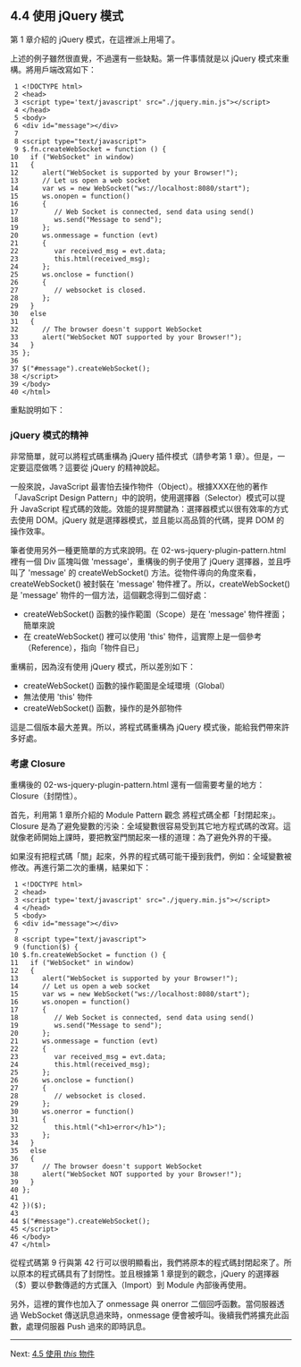 ## 4.4 使用 jQuery 模式

第 1 章介紹的 jQuery 模式，在這裡派上用場了。

上述的例子雖然很直覺，不過還有一些缺點。第一件事情就是以 jQuery 模式來重構。將用戶端改寫如下：

~~~~~~~~
 1 <!DOCTYPE html>
 2 <head>
 3 <script type='text/javascript' src="./jquery.min.js"></script>
 4 </head>
 5 <body>
 6 <div id="message"></div>
 7 
 8 <script type="text/javascript">  
 9 $.fn.createWebSocket = function () {
10   if ("WebSocket" in window)
11   {
12      alert("WebSocket is supported by your Browser!");
13      // Let us open a web socket
14      var ws = new WebSocket("ws://localhost:8080/start");
15      ws.onopen = function()
16      {
17         // Web Socket is connected, send data using send()
18         ws.send("Message to send");
19      };
20      ws.onmessage = function (evt) 
21      { 
22         var received_msg = evt.data;
23         this.html(received_msg);
24      };
25      ws.onclose = function()
26      { 
27         // websocket is closed.
28      };
29   }
30   else
31   {
32      // The browser doesn't support WebSocket
33      alert("WebSocket NOT supported by your Browser!");
34   }
35 };
36 
37 $("#message").createWebSocket();
38 </script>
39 </body>
40 </html>
~~~~~~~~

重點說明如下：


### jQuery 模式的精神

非常簡單，就可以將程式碼重構為 jQuery 插件模式（請參考第 1 章）。但是，一定要這麼做嗎？這要從 jQuery 的精神說起。

一般來說，JavaScript 最害怕去操作物件（Object）。根據XXX在他的著作「JavaScript Design Pattern」中的說明，使用選擇器（Selector）模式可以提升 JavaScript 程式碼的效能。效能的提昇關鍵為：選擇器模式以很有效率的方式去使用 DOM。jQuery 就是選擇器模式，並且能以高品質的代碼，提昇 DOM 的操作效率。

筆者使用另外一種更簡單的方式來說明。在 02-ws-jquery-plugin-pattern.html 裡有一個 Div 區塊叫做 'message'，重構後的例子使用了 jQuery 選擇器，並且呼叫了 'message' 的 createWebSocket() 方法。從物件導向的角度來看，createWebSocket() 被封裝在 'message' 物件裡了。所以，createWebSocket() 是 'message' 物件的一個方法，這個觀念得到二個好處：

- createWebSocket() 函數的操作範圍（Scope）是在 'message' 物件裡面；簡單來說
- 在 createWebSocket() 裡可以使用 'this' 物件，這實際上是一個參考（Reference），指向「物件自已」

重構前，因為沒有使用 jQuery 模式，所以差別如下：

- createWebSocket() 函數的操作範圍是全域環境（Global）
- 無法使用 'this' 物件
- createWebSocket() 函數，操作的是外部物件

這是二個版本最大差異。所以，將程式碼重構為 jQuery 模式後，能給我們帶來許多好處。

### 考慮 Closure

重構後的 02-ws-jquery-plugin-pattern.html 還有一個需要考量的地方：Closure（封閉性）。

首先，利用第 1 章所介紹的 Module Pattern 觀念 將程式碼全都「封閉起來」。Closure 是為了避免變數的污染：全域變數很容易受到其它地方程式碼的改寫。這就像老師開始上課時，要把教室門關起來一樣的道理：為了避免外界的干擾。

如果沒有把程式碼「關」起來，外界的程式碼可能干擾到我們，例如：全域變數被修改。再進行第二次的重構，結果如下：

~~~~~~~~
 1 <!DOCTYPE html>
 2 <head>
 3 <script type='text/javascript' src="./jquery.min.js"></script>
 4 </head>
 5 <body>
 6 <div id="message"></div>
 7 
 8 <script type="text/javascript">  
 9 (function($) {
10 $.fn.createWebSocket = function () {
11   if ("WebSocket" in window)
12   {
13      alert("WebSocket is supported by your Browser!");
14      // Let us open a web socket
15      var ws = new WebSocket("ws://localhost:8080/start");
16      ws.onopen = function()
17      {
18         // Web Socket is connected, send data using send()
19         ws.send("Message to send");
20      };
21      ws.onmessage = function (evt) 
22      { 
23         var received_msg = evt.data;
24         this.html(received_msg);
25      };
26      ws.onclose = function()
27      { 
28         // websocket is closed.
29      };
30      ws.onerror = function()
31      { 
32         this.html("<h1>error</h1>");
33      };
34   }
35   else
36   {
37      // The browser doesn't support WebSocket
38      alert("WebSocket NOT supported by your Browser!");
39   }
40 };
41 
42 })($);
43 
44 $("#message").createWebSocket();
45 </script>
46 </body>
47 </html>
~~~~~~~~

從程式碼第 9 行與第 42 行可以很明顯看出，我們將原本的程式碼封閉起來了。所以原本的程式碼具有了封閉性。並且根據第 1 章提到的觀念，jQuery 的選擇器（$）要以參數傳遞的方式匯入（Import）到 Module 內部後再使用。

另外，這裡的實作也加入了 onmessage 與 onerror 二個回呼函數。當伺服器透過 WebSocket 傳送訊息過來時，onmessage 便會被呼叫。後續我們將擴充此函數，處理伺服器 Push 過來的即時訊息。

---

Next: [4.5 使用 *this* 物件](5-this.md)
